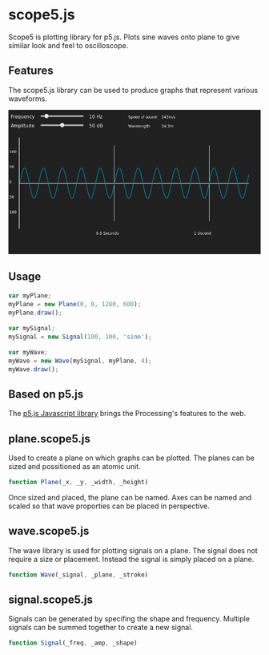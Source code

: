 [p5js]: https://p5js.org/

scope5.js
=========

Scope5 is plotting library for p5.js. Plots sine waves onto plane to give similar look and feel to oscilloscope.

Features
--------

The scope5.js library can be used to produce graphs that represent various waveforms.

![Sine Wave Render](/sine.png)

Usage
-----

```js
var myPlane;
myPlane = new Plane(0, 0, 1280, 600);
myPlane.draw();
```

```js
var mySignal;
mySignal = new Signal(100, 100, 'sine');
```

```js
var myWave;
myWave = new Wave(mySignal, myPlane, 4);
myWave.draw();
```

Based on p5.js
----------
The [p5.js Javascript library][p5js]  brings the Processing's features to the web.

plane.scope5.js
---------------
Used to create a plane on which graphs can be plotted. The planes can be sized and possitioned as an atomic unit.
```js
function Plane(_x, _y, _width, _height)
```
Once sized and placed, the plane can be named. Axes can be named and scaled so that wave proporties can be placed in perspective.

wave.scope5.js
--------------
The wave library is used for plotting signals on a plane. The signal does not require a size or placement. Instead the signal is simply placed on a plane.
```js
function Wave(_signal, _plane, _stroke)
```

signal.scope5.js
----------------
Signals can be generated by specifing the shape and frequency. Multiple signals can be summed together to create a new signal.
```js
function Signal(_freq, _amp, _shape)
```

